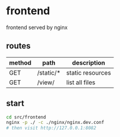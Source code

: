 # frontend
frontend served by nginx

## routes
| method | path      | description      |
| ------ | --------- | ---------------- |
| GET    | /static/* | static resources |
| GET    | /view/    | list all files   |

## start
```sh
cd src/frontend
nginx -p ./ -c ./nginx/nginx.dev.conf
# then visit http://127.0.0.1:8082
```
